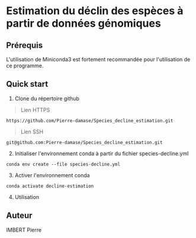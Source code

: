 # Estimation du déclin des espèces à partir de données génomiques

## Prérequis

L'utilisation de Miniconda3 est fortement recommandée pour l'utilisation de ce programme.

## Quick start

1. Clone du répertoire github

> Lien HTTPS

```
https://github.com/Pierre-damase/Species_decline_estimation.git
```

> Lien SSH

```
git@github.com:Pierre-damase/Species_decline_estimation.git
```

2. Initialiser l'environnement conda à partir du fichier species-decline.yml

```
conda env create --file species-decline.yml
```

3. Activer l'environnement conda

```
conda activate decline-estimation
```

4. Utilisation

## Auteur

IMBERT Pierre

